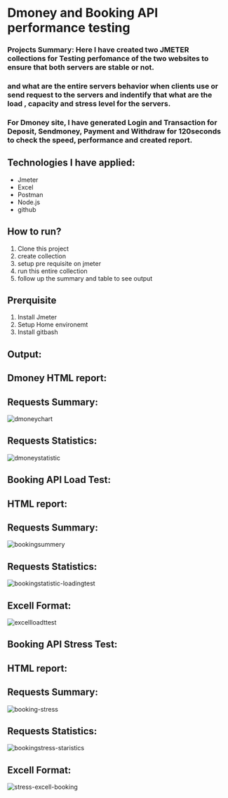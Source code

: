 # Dmoney and Booking API performance testing
### Projects Summary: Here I have created two JMETER collections for Testing perfomance of the two websites  to ensure that both servers are stable or not.
### and what are the entire servers behavior when clients use or send request to the servers and indentify that what are the load , capacity and stress level for the servers. 
### For Dmoney site, I have generated Login and Transaction for Deposit, Sendmoney, Payment and Withdraw for 120seconds to check the speed, performance and created report.

## Technologies I have applied:
- Jmeter
- Excel
- Postman
- Node.js
- github
  
## How to run?
1. Clone this project
2. create collection
3. setup pre requisite on jmeter
4. run this entire collection
5. follow up the summary and table to see output

## Prerquisite
1. Install Jmeter
2. Setup Home environemt
3. Install gitbash

## Output:
## Dmoney HTML report:
## Requests Summary: 
![dmoneychart](https://github.com/user-attachments/assets/c6cce8c4-36ac-4a49-98bb-a26d294a8ba2)

## Requests Statistics:  
![dmoneystatistic](https://github.com/user-attachments/assets/ce82a199-05fb-4103-99b1-54dc39107ed9)


## Booking API Load Test:
## HTML report:
## Requests Summary: 
![bookingsummery](https://github.com/user-attachments/assets/f3c32517-8120-48e8-beed-a3c240508a9a)

## Requests Statistics: 
![bookingstatistic-loadingtest](https://github.com/user-attachments/assets/bd7b389a-ee69-48a2-91fc-a79877955f32)


## Excell Format:
![excellloadttest](https://github.com/user-attachments/assets/e70c3cbe-dde4-4c56-91ac-71632344270d)

## Booking API Stress Test:
## HTML report:
## Requests Summary: 
![booking-stress](https://github.com/user-attachments/assets/ea6a767a-0fd6-495b-836c-5fdcac2038ac)

## Requests Statistics:
![bookingstress-staristics](https://github.com/user-attachments/assets/07ccab6c-7892-4c4b-a9ed-29a78bb942cb)

## Excell Format:
![stress-excell-booking](https://github.com/user-attachments/assets/adb8c5ac-c5b9-4fa2-8bf3-215dcd3adb2c)













